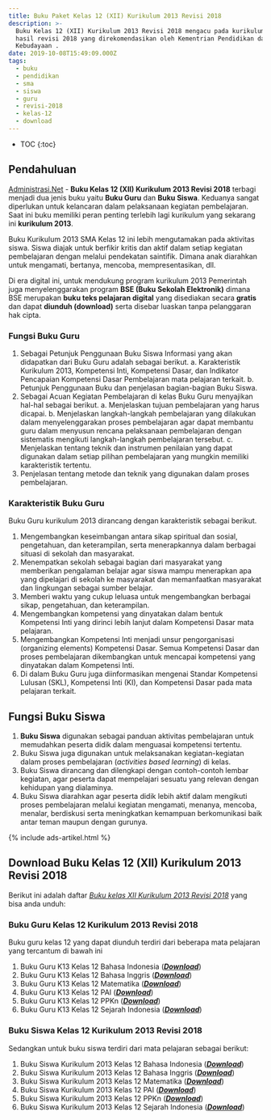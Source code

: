 ```yaml
---
title: Buku Paket Kelas 12 (XII) Kurikulum 2013 Revisi 2018
description: >-
  Buku Kelas 12 (XII) Kurikulum 2013 Revisi 2018 mengacu pada kurikulum 2013
  hasil revisi 2018 yang direkomendasikan oleh Kementrian Pendidikan dan
  Kebudayaan .
date: 2019-10-08T15:49:09.000Z
tags:
  - buku
  - pendidikan
  - sma
  - siswa
  - guru
  - revisi-2018
  - kelas-12
  - download
---
```

* TOC
{:toc}

## Pendahuluan
[Administrasi.Net](/ "Administrasi.Net") - **Buku Kelas 12 (XII) Kurikulum 2013 Revisi 2018** terbagi menjadi dua jenis buku yaitu **Buku Guru** dan **Buku Siswa**. Keduanya sangat diperlukan untuk kelancaran dalam pelaksanaan kegiatan pembelajaran. Saat ini buku memiliki peran penting terlebih lagi kurikulum yang sekarang ini **kurikulum 2013**. 

Buku Kurikulum 2013 SMA Kelas 12 ini lebih mengutamakan pada aktivitas siswa. Siswa diajak untuk berfikir kritis dan aktif dalam setiap kegiatan pembelajaran dengan melalui pendekatan saintifik. Dimana anak diarahkan untuk mengamati, bertanya, mencoba, mempresentasikan, dll.

Di era digital ini, untuk mendukung program kurikulum 2013 Pemerintah juga menyelenggarakan program **BSE (Buku Sekolah Elektronik)** dimana BSE merupakan **buku teks pelajaran digital** yang disediakan secara **gratis** dan dapat **diunduh (download)** serta disebar luaskan tanpa pelanggaran hak cipta. 

### Fungsi Buku Guru
1. Sebagai Petunjuk Penggunaan Buku Siswa
Informasi yang akan didapatkan dari Buku Guru adalah sebagai berikut.
a. Karakteristik Kurikulum 2013, Kompetensi Inti, Kompetensi Dasar, dan Indikator Pencapaian Kompetensi Dasar Pembelajaran mata pelajaran terkait.
b. Petunjuk Penggunaan Buku dan penjelasan bagian-bagian Buku Siswa.
2. Sebagai Acuan Kegiatan Pembelajaran di kelas
Buku Guru menyajikan hal-hal sebagai berikut.
a. Menjelaskan tujuan pembelajaran yang harus dicapai.
b. Menjelaskan langkah-langkah pembelajaran yang dilakukan dalam menyelenggarakan proses pembelajaran agar dapat membantu guru dalam menyusun rencana pelaksanaan pembelajaran dengan sistematis mengikuti langkah-langkah pembelajaran tersebut.
c. Menjelaskan tentang teknik dan instrumen penilaian yang dapat digunakan dalam setiap pilihan pembelajaran yang mungkin memiliki karakteristik tertentu.
3. Penjelasan tentang metode dan teknik yang digunakan dalam proses pembelajaran.

### Karakteristik Buku Guru
Buku Guru kurikulum 2013 dirancang dengan karakteristik sebagai berikut.

1. Mengembangkan keseimbangan antara sikap spiritual dan sosial, pengetahuan, dan keterampilan, serta menerapkannya dalam berbagai situasi di sekolah dan masyarakat.
2. Menempatkan sekolah sebagai bagian dari masyarakat yang memberikan pengalaman belajar agar siswa mampu menerapkan apa yang dipelajari di sekolah ke masyarakat dan memanfaatkan masyarakat dan lingkungan sebagai sumber belajar.
3. Memberi waktu yang cukup leluasa untuk mengembangkan berbagai sikap, pengetahuan, dan keterampilan.
4. Mengembangkan kompetensi yang dinyatakan dalam bentuk Kompetensi Inti yang dirinci lebih lanjut dalam Kompetensi Dasar mata pelajaran.
5. Mengembangkan Kompetensi Inti menjadi unsur pengorganisasi (organizing elements) Kompetensi Dasar. Semua Kompetensi Dasar dan proses pembelajaran dikembangkan untuk mencapai kompetensi yang dinyatakan dalam Kompetensi Inti.
6. Di dalam Buku Guru juga diinformasikan mengenai Standar Kompetensi Lulusan (SKL), Kompetensi Inti (KI), dan Kompetensi Dasar pada mata pelajaran terkait. 

## Fungsi Buku Siswa
1. **Buku Siswa** digunakan sebagai panduan aktivitas pembelajaran untuk memudahkan peserta didik dalam menguasai kompetensi tertentu.
2. Buku Siswa juga digunakan untuk melaksanakan kegiatan-kegiatan dalam proses pembelajaran (*activities based learning*) di kelas.
3. Buku Siswa dirancang dan dilengkapi dengan contoh-contoh lembar kegiatan, agar peserta dapat mempelajari sesuatu yang relevan dengan kehidupan yang dialaminya.
4. Buku Siswa diarahkan agar peserta didik lebih aktif dalam mengikuti proses pembelajaran melalui kegiatan mengamati, menanya, mencoba, menalar, berdiskusi serta meningkatkan kemampuan berkomunikasi baik antar teman maupun dengan gurunya.


{% include ads-artikel.html %}

## Download Buku Kelas 12 (XII) Kurikulum 2013 Revisi 2018
Berikut ini adalah daftar *[Buku kelas XII Kurikulum 2013 Revisi 2018](/bse/buku-kelas-12-kurikulum-2013-revisi-2018 "buku kelas XII Kurikulum 2013 Revisi 2018")* yang bisa anda unduh:

### Buku Guru Kelas 12 Kurikulum 2013 Revisi 2018
Buku guru kelas 12 yang dapat diunduh terdiri dari beberapa mata pelajaran yang tercantum di bawah ini
<ol class="arti">
<li>Buku Guru K13 Kelas 12 Bahasa Indonesia (<b><i><a href="https://docs.google.com/uc?export=download&id=1bV8gZAV_ycW3OhQIb7xxkOqt1UOvgeQ6" title="Buku Guru Kelas 12 Kurikulum 2013 Bahasa Indonesia">Download</a></i></b>)</li>
<li>Buku Guru K13 Kelas 12 Bahasa Inggris (<b><i><a href="https://docs.google.com/uc?export=download&id=1eJVqyIJBS3Ubhp77bpEOGlRNo9YVuNjC" title="Buku Guru Kelas 12 Kurikulum 2013 Bahasa Inggris">Download</a></i></b>)</li>
<li>Buku Guru K13 Kelas 12 Matematika (<b><i><a href="https://docs.google.com/uc?export=download&id=1DeCCO-NyisilznFYcL7yQoAWV9fkmBJR"  title="Buku Guru Kelas 12 Kurikulum 2013 Matematika">Download</a></i></b>)</li>
<li>Buku Guru K13 Kelas 12 PAI (<b><i><a href="https://docs.google.com/uc?export=download&id=1eIMSnS81ZFl_4BGPeJ5maM-yZjgGyJs7" title="Buku Guru Kelas 12 Kurikulum 2013 PAI">Download</a></i></b>)</li>
<li>Buku Guru K13 Kelas 12 PPKn (<b><i><a href="https://docs.google.com/uc?export=download&id=1pQTil_oBn6b-SvgNPHj-nkcIU4gJ9esu" title="Buku Guru Kelas 12 Kurikulum 2013 PPKn">Download</a></i></b>)</li>
<li>Buku Guru K13 Kelas 12 Sejarah Indonesia (<b><i><a href="https://docs.google.com/uc?export=download&id=1Pnl2d2aZM2p-zxKzlV1LF5Sg7zCC-Epj" title="Buku Guru Kelas 12 Kurikulum 2013 Sejarah Indonesia">Download</a></i></b>)</li>
</ol>

### Buku Siswa Kelas 12 Kurikulum 2013 Revisi 2018
Sedangkan untuk buku siswa terdiri dari mata pelajaran sebagai berikut:
<ol class="arti">
<li>Buku Siswa Kurikulum 2013 Kelas 12 Bahasa Indonesia (<b><i><a href="https://docs.google.com/uc?export=download&id=1RhjnM-QawkCleRM7ItJDzFqHdK-m9Cn3" title="Buku siswa kelas 12 Bahasa Indonesia Revisi 2018">Download</a></i></b>)</li>
<li>Buku Siswa Kurikulum 2013 Kelas 12 Bahasa Inggris (<b><i><a href="https://docs.google.com/uc?export=download&id=1Z0-JxT-OyZGnrojo3mGnfH_pIcsGIOO-" title="Buku siswa kelas 12 Bahasa Inggris Revisi 2018">Download</a></i></b>)</li>
<li>Buku Siswa Kurikulum 2013 Kelas 12 Matematika (<b><i><a href="https://docs.google.com/uc?export=download&id=1OyJEpo_XBwkESjxeTAOg6BHdI7bdmavb" title="Buku siswa kelas 12 Matematika Revisi 2018">Download</a></i></b>)</li>
<li>Buku Siswa Kurikulum 2013 Kelas 12 PAI (<b><i><a href="https://docs.google.com/uc?export=download&id=1f1oh8487yyrqkbxSFfnmi7Aw3J60tgA1" title="Buku siswa kelas 12 PAI Revisi 2018">Download</a></i></b>)</li>
<li>Buku Siswa Kurikulum 2013 Kelas 12 PPKn (<b><i><a href="https://docs.google.com/uc?export=download&id=1Dtn3V68MAu0R6tMWRaO-EgRc-kT5GOF-" title="Buku siswa kelas 12 PPKn Revisi 2018">Download</a></i></b>)</li>
<li>Buku Siswa Kurikulum 2013 Kelas 12 Sejarah Indonesia (<b><i><a href="https://docs.google.com/uc?export=download&id=1pb2s118ipqwKPh7PwosvtFRzWTYGKC9i" title="Buku siswa kelas 12 Sejarah Indonesia Revisi 2018">Download</a></i></b>)</li>
</ol>
